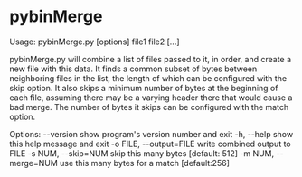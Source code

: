 pybinMerge
==========

Usage: pybinMerge.py [options] file1 file2 [...]

pybinMerge.py will combine a list of files passed to it, in order, and create
a new file with this data. It finds a common subset of bytes between
neighboring files in the list, the length of which can be configured with the
skip option. It also skips a minimum number of bytes at the beginning of each
file, assuming there may be a varying header there that would cause a bad
merge. The number of bytes it skips can be configured with the match option.

Options:
  --version             show program's version number and exit
  -h, --help            show this help message and exit
  -o FILE, --output=FILE
                        write combined output to FILE
  -s NUM, --skip=NUM    skip this many bytes [default: 512]
  -m NUM, --merge=NUM   use this many bytes for a match [default:256]
